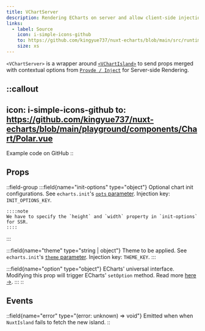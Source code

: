```yaml
---
title: VChartServer
description: Rendering ECharts on server and allow client-side injection.
links:
  - label: Source
    icon: i-simple-icons-github
    to: https://github.com/kingyue737/nuxt-echarts/blob/main/src/runtime/components/VChartServer.vue
    size: xs
---
```


`<VChartServer>` is a wrapper around [`<VChartIsland>`](/components/v-chart-island) to send props merged with contextual options from [`Provde / Inject`](/guides/provide-inject) for Server-side Rendering.

::callout
---
icon: i-simple-icons-github
to: https://github.com/kingyue737/nuxt-echarts/blob/main/playground/components/Chart/Polar.vue
---
Example code on GitHub
::

## Props

::field-group
  :::field{name="init-options" type="object"}
  Optional chart init configurations. See `echarts.init`'s [`opts` parameter](https://echarts.apache.org/en/api.html#echarts.init). Injection key: `INIT_OPTIONS_KEY`.
  
    ::::note
    We have to specify the `height` and `width` property in `init-options` for SSR.
    ::::
  :::

  :::field{name="theme" type="string | object"}
  Theme to be applied. See `echarts.init`'s [`theme` parameter](https://echarts.apache.org/en/api.html#echarts.init). Injection key: `THEME_KEY`.
  :::

  :::field{name="option" type="object"}
  ECharts' universal interface. Modifying this prop will trigger ECharts' `setOption` method. Read more [here →](https://echarts.apache.org/en/option.html).
  :::
::

## Events

::field{name="error" type="(error: unknown) => void"}
Emitted when when `NuxtIsland` fails to fetch the new island.
::
